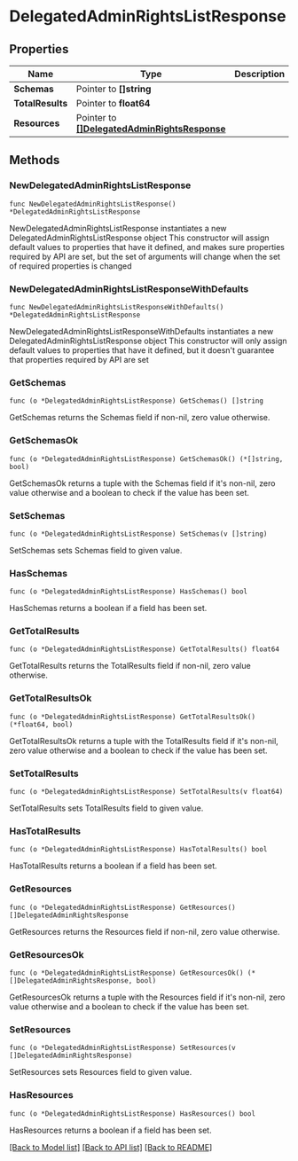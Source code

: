 # DelegatedAdminRightsListResponse

## Properties

Name | Type | Description | Notes
------------ | ------------- | ------------- | -------------
**Schemas** | Pointer to **[]string** |  | [optional] 
**TotalResults** | Pointer to **float64** |  | [optional] 
**Resources** | Pointer to [**[]DelegatedAdminRightsResponse**](DelegatedAdminRightsResponse.md) |  | [optional] 

## Methods

### NewDelegatedAdminRightsListResponse

`func NewDelegatedAdminRightsListResponse() *DelegatedAdminRightsListResponse`

NewDelegatedAdminRightsListResponse instantiates a new DelegatedAdminRightsListResponse object
This constructor will assign default values to properties that have it defined,
and makes sure properties required by API are set, but the set of arguments
will change when the set of required properties is changed

### NewDelegatedAdminRightsListResponseWithDefaults

`func NewDelegatedAdminRightsListResponseWithDefaults() *DelegatedAdminRightsListResponse`

NewDelegatedAdminRightsListResponseWithDefaults instantiates a new DelegatedAdminRightsListResponse object
This constructor will only assign default values to properties that have it defined,
but it doesn't guarantee that properties required by API are set

### GetSchemas

`func (o *DelegatedAdminRightsListResponse) GetSchemas() []string`

GetSchemas returns the Schemas field if non-nil, zero value otherwise.

### GetSchemasOk

`func (o *DelegatedAdminRightsListResponse) GetSchemasOk() (*[]string, bool)`

GetSchemasOk returns a tuple with the Schemas field if it's non-nil, zero value otherwise
and a boolean to check if the value has been set.

### SetSchemas

`func (o *DelegatedAdminRightsListResponse) SetSchemas(v []string)`

SetSchemas sets Schemas field to given value.

### HasSchemas

`func (o *DelegatedAdminRightsListResponse) HasSchemas() bool`

HasSchemas returns a boolean if a field has been set.

### GetTotalResults

`func (o *DelegatedAdminRightsListResponse) GetTotalResults() float64`

GetTotalResults returns the TotalResults field if non-nil, zero value otherwise.

### GetTotalResultsOk

`func (o *DelegatedAdminRightsListResponse) GetTotalResultsOk() (*float64, bool)`

GetTotalResultsOk returns a tuple with the TotalResults field if it's non-nil, zero value otherwise
and a boolean to check if the value has been set.

### SetTotalResults

`func (o *DelegatedAdminRightsListResponse) SetTotalResults(v float64)`

SetTotalResults sets TotalResults field to given value.

### HasTotalResults

`func (o *DelegatedAdminRightsListResponse) HasTotalResults() bool`

HasTotalResults returns a boolean if a field has been set.

### GetResources

`func (o *DelegatedAdminRightsListResponse) GetResources() []DelegatedAdminRightsResponse`

GetResources returns the Resources field if non-nil, zero value otherwise.

### GetResourcesOk

`func (o *DelegatedAdminRightsListResponse) GetResourcesOk() (*[]DelegatedAdminRightsResponse, bool)`

GetResourcesOk returns a tuple with the Resources field if it's non-nil, zero value otherwise
and a boolean to check if the value has been set.

### SetResources

`func (o *DelegatedAdminRightsListResponse) SetResources(v []DelegatedAdminRightsResponse)`

SetResources sets Resources field to given value.

### HasResources

`func (o *DelegatedAdminRightsListResponse) HasResources() bool`

HasResources returns a boolean if a field has been set.


[[Back to Model list]](../README.md#documentation-for-models) [[Back to API list]](../README.md#documentation-for-api-endpoints) [[Back to README]](../README.md)


